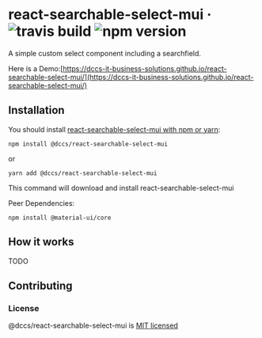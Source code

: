 # react-searchable-select-mui &middot; ![travis build](https://img.shields.io/travis/DCCS-IT-Business-Solutions/react-searchable-select-mui.svg) ![npm version](https://img.shields.io/npm/v/@dccs/react-searchable-select-mui.svg)

A simple custom select component including a searchfield.

Here is a Demo:[https://dccs-it-business-solutions.github.io/react-searchable-select-mui/](https://dccs-it-business-solutions.github.io/react-searchable-select-mui/)

## Installation

You should install [react-searchable-select-mui with npm or yarn](https://www.npmjs.com/package/@dccs/react-searchable-select-mui):

    npm install @dccs/react-searchable-select-mui

or

    yarn add @dccs/react-searchable-select-mui

This command will download and install react-searchable-select-mui

Peer Dependencies:

    npm install @material-ui/core

## How it works

TODO

## Contributing

### License

@dccs/react-searchable-select-mui is [MIT licensed](https://github.com/facebook/react/blob/master/LICENSE)
